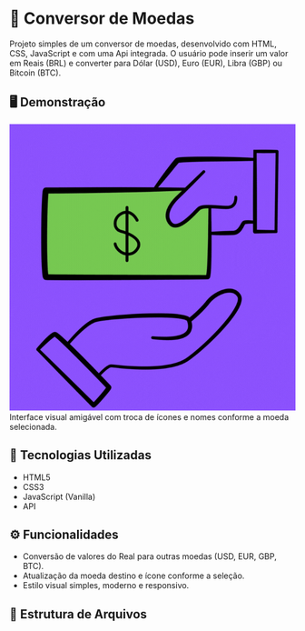 # 💱 Conversor de Moedas

Projeto simples de um conversor de moedas, desenvolvido com HTML, CSS, JavaScript e com uma Api integrada. O usuário pode inserir um valor em Reais (BRL) e converter para Dólar (USD), Euro (EUR), Libra (GBP) ou Bitcoin (BTC).

## 🖥️ Demonstração

![Interface](./assets/mao.gif)  
Interface visual amigável com troca de ícones e nomes conforme a moeda selecionada.

## 🚀 Tecnologias Utilizadas

- HTML5
- CSS3
- JavaScript (Vanilla)
- API

## ⚙️ Funcionalidades

- Conversão de valores do Real para outras moedas (USD, EUR, GBP, BTC).
- Atualização da moeda destino e ícone conforme a seleção.
- Estilo visual simples, moderno e responsivo.

## 📁 Estrutura de Arquivos

